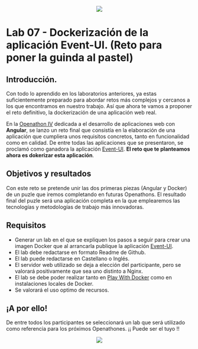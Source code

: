 <p align="center">
    <img src="../resources/header.png">
</p>

# Lab 07 -  Dockerización de la aplicación Event-UI. (Reto para poner la guinda al pastel)

## Introducción.

Con todo lo aprendido en los laboratorios anteriores, ya estas suficientemente preparado para abordar retos más complejos y cercanos a los que encontramos en nuestro trabajo. Así que ahora te vamos a proponer el reto definitivo, la dockerización de una aplicación web real. 

En la [Openathon IV](https://github.com/Accenture/openathon-2019-angular) dedicada a el desarrollo de aplicaciones web con **Angular**, se lanzo un reto final que consistía en la elaboración de una aplicación que cumpliera unos requisitos concretos, tanto en funcionalidad como en calidad. De entre todas las aplicaciones que se presentaron, se proclamó como ganadora la aplicación [Event-UI](https://github.com/pacobull/event-ui). **El reto que te planteamos ahora es dokerizar esta aplicación**.

## Objetivos y resultados

Con este reto se pretende unir las dos primeras piezas (Angular y Docker) de un puzle que iremos completando en futuras Openathons. El resultado final del puzle será una aplicación completa en la que emplearemos las tecnologías y metodologías de trabajo más innovadoras.

## Requisitos

- Generar un lab en el que se expliquen los pasos a seguir para crear una imagen Docker que al arrancarla publique la aplicación [Event-UI](https://github.com/pacobull/event-ui).
- El lab debe redactarse en formato Readme de Github.
- El lab puede redactarse en Castellano o Inglés.
- El servidor web utilizado se deja a elección del participante, pero se valorará positivamente que sea uno distinto a Nginx.
- El lab se debe poder realizar tanto en [Play With Docker](https://labs.play-with-docker.com/) como en instalaciones locales de Docker.
- Se valorará el uso optimo de recursos.

## ¡A por ello! 

De entre todos los participantes se seleccionará un lab que será utilizado como referencia para los próximos Openathones. ¡¡ Puede ser el tuyo !!

<p align="center">
    <img src="../resources/header.png">
</p>

